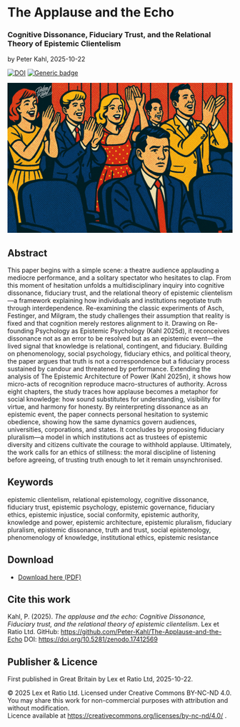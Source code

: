 # The Applause and the Echo

### Cognitive Dissonance, Fiduciary Trust, and the Relational Theory of Epistemic Clientelism

by Peter Kahl, 2025-10-22

[![DOI](https://zenodo.org/badge/DOI/10.5281/zenodo.17412569.svg)](https://doi.org/10.5281/zenodo.17412569) [![Generic badge](https://img.shields.io/badge/ORCID-0009–0003–1616–4843-green.svg)](https://orcid.org/0009-0003-1616-4843)

![A pop art illustration in the style of Roy Lichtenstein shows a theatre audience during applause. Rows of blue seats and a red curtain frame the scene. Most people stand and clap enthusiastically, rendered with halftone dots and bold colours of yellow, red, and blue. In contrast, one man in the foreground remains seated, expressionless, his arms limp on the armrests, highlighting individuality and quiet dissent amid collective enthusiasm.](https://github.com/Peter-Kahl/The-Applause-and-the-Echo/blob/main/clapping.jpg?raw=true)

## Abstract

This paper begins with a simple scene: a theatre audience applauding a mediocre performance, and a solitary spectator who hesitates to clap. From this moment of hesitation unfolds a multidisciplinary inquiry into cognitive dissonance, fiduciary trust, and the relational theory of epistemic clientelism—a framework explaining how individuals and institutions negotiate truth through interdependence.  Re-examining the classic experiments of Asch, Festinger, and Milgram, the study challenges their assumption that reality is fixed and that cognition merely restores alignment to it. Drawing on Re-founding Psychology as Epistemic Psychology (Kahl 2025d), it reconceives dissonance not as an error to be resolved but as an epistemic event—the lived signal that knowledge is relational, contingent, and fiduciary.  Building on phenomenology, social psychology, fiduciary ethics, and political theory, the paper argues that truth is not a correspondence but a fiduciary process sustained by candour and threatened by performance. Extending the analysis of The Epistemic Architecture of Power (Kahl 2025n), it shows how micro-acts of recognition reproduce macro-structures of authority.  Across eight chapters, the study traces how applause becomes a metaphor for social knowledge: how sound substitutes for understanding, visibility for virtue, and harmony for honesty. By reinterpreting dissonance as an epistemic event, the paper connects personal hesitation to systemic obedience, showing how the same dynamics govern audiences, universities, corporations, and states. It concludes by proposing fiduciary pluralism—a model in which institutions act as trustees of epistemic diversity and citizens cultivate the courage to withhold applause.  Ultimately, the work calls for an ethics of stillness: the moral discipline of listening before agreeing, of trusting truth enough to let it remain unsynchronised.

## Keywords

epistemic clientelism, relational epistemology, cognitive dissonance, fiduciary trust, epistemic psychology, epistemic governance, fiduciary ethics, epistemic injustice, social conformity, epistemic authority, knowledge and power, epistemic architecture, epistemic pluralism, fiduciary pluralism, epistemic dissonance, truth and trust, social epistemology, phenomenology of knowledge, institutional ethics, epistemic resistance

## Download

- [Download here (PDF)](https://raw.githubusercontent.com/Peter-Kahl/The-Applause-and-the-Echo/master/Kahl_P_The_Applause_and_the_Echo_2025-10-22.pdf)

## Cite this work

Kahl, P. (2025). _The applause and the echo: Cognitive Dissonance, Fiduciary trust, and the relational theory of epistemic clientelism_. Lex et Ratio Ltd. GitHub: https://github.com/Peter-Kahl/The-Applause-and-the-Echo DOI: https://doi.org/10.5281/zenodo.17412569

## Publisher & Licence

First published in Great Britain by Lex et Ratio Ltd, 2025-10-22.

© 2025 Lex et Ratio Ltd. Licensed under Creative Commons BY-NC-ND 4.0.\
You may share this work for non-commercial purposes with attribution and without modification.\
Licence available at https://creativecommons.org/licenses/by-nc-nd/4.0/ .